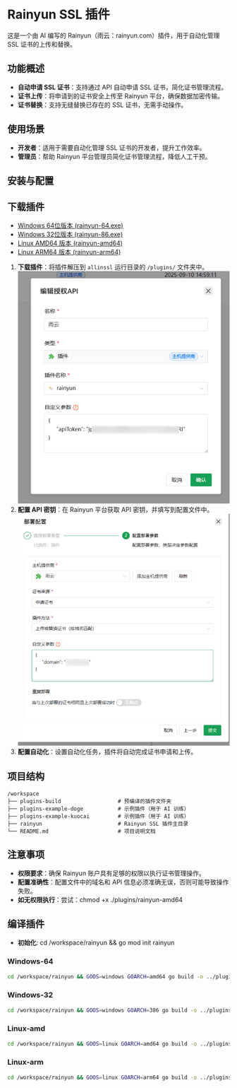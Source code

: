 # Rainyun SSL 插件

这是一个由 AI 编写的 Rainyun（雨云：rainyun.com）插件，用于自动化管理 SSL 证书的上传和替换。

## 功能概述
- **自动申请 SSL 证书**：支持通过 API 自动申请 SSL 证书，简化证书管理流程。
- **证书上传**：将申请到的证书安全上传至 Rainyun 平台，确保数据加密传输。
- **证书替换**：支持无缝替换已存在的 SSL 证书，无需手动操作。

## 使用场景
- **开发者**：适用于需要自动化管理 SSL 证书的开发者，提升工作效率。
- **管理员**：帮助 Rainyun 平台管理员简化证书管理流程，降低人工干预。

## 安装与配置
## 下载插件
- [Windows 64位版本 (rainyun-64.exe)](/plugins-build/rainyun-64.exe)
- [Windows 32位版本 (rainyun-86.exe)](/plugins-build/rainyun-86.exe)
- [Linux AMD64 版本 (rainyun-amd64)](/plugins-build/rainyun-amd64)
- [Linux ARM64 版本 (rainyun-arm64)](/plugins-build/rainyun-arm64)
1. **下载插件**：将插件解压到 `allinssl` 运行目录的 `/plugins/` 文件夹中。
![添加授权API](Img/set.png)
2. **配置 API 密钥**：在 Rainyun 平台获取 API 密钥，并填写到配置文件中。
![设置自动化](Img/auto.png)
3. **配置自动化**：设置自动化任务，插件将自动完成证书申请和上传。

## 项目结构
```
/workspace
├── plugins-build                  # 预编译的插件文件夹
├── plugins-example-doge           # 示例插件（用于 AI 训练）
├── plugins-example-kuocai         # 示例插件（用于 AI 训练）
├── rainyun                        # Rainyun SSL 插件主目录
└── README.md                      # 项目说明文档
```

## 注意事项
- **权限要求**：确保 Rainyun 账户具有足够的权限以执行证书管理操作。
- **配置准确性**：配置文件中的域名和 API 信息必须准确无误，否则可能导致操作失败。
- **如无权限执行**：尝试：chmod +x ./plugins/rainyun-amd64

## 编译插件
- **初始化**: cd /workspace/rainyun && go mod init rainyun

### Windows-64
```bash
cd /workspace/rainyun && GOOS=windows GOARCH=amd64 go build -o ../plugins-build/rainyun-64.exe
```
### Windows-32
```bash
cd /workspace/rainyun && GOOS=windows GOARCH=386 go build -o ../plugins-build/rainyun-86.exe
```
### Linux-amd
```bash
cd /workspace/rainyun && GOOS=linux GOARCH=amd64 go build -o ../plugins-build/rainyun-amd64
```
### Linux-arm
```bash
cd /workspace/rainyun && GOOS=linux GOARCH=arm64 go build -o ../plugins-build/rainyun-arm64
```